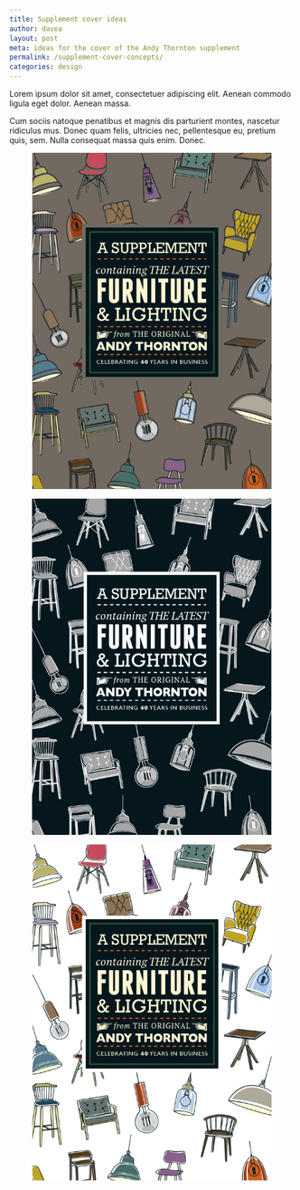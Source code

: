 ```yaml
---
title: Supplement cover ideas
author: davea
layout: post
meta: ideas for the cover of the Andy Thornton supplement
permalink: /supplement-cover-concepts/
categories: design
---
```

Lorem ipsum dolor sit amet, consectetuer adipiscing elit. Aenean commodo ligula eget dolor. Aenean massa.

Cum sociis natoque penatibus et magnis dis parturient montes, nascetur ridiculus mus. Donec quam felis, ultricies nec, pellentesque eu, pretium quis, sem. Nulla consequat massa quis enim. Donec.
<figure><img src="../images/supp15-chocolate.jpg" alt="Small hill in Scotland"></figure>
<figure><img src="../images/supp15-black.jpg" alt="Small hill in Scotland"></figure>
<figure><img src="../images/supp15-cover-white-colours.jpg" alt="Small hill in Scotland"></figure>
